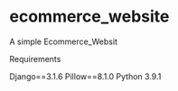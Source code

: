 # ecommerce_website
A simple Ecommerce_Websit 

Requirements

Django==3.1.6
Pillow==8.1.0
Python 3.9.1
